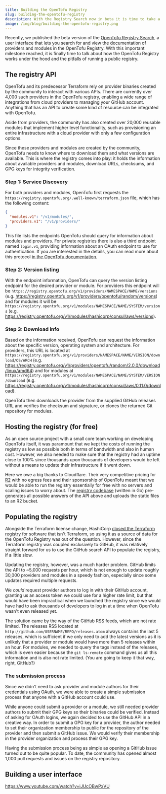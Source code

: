 ```yaml
---
title: Building the OpenTofu Registry
slug: building-the-opentofu-registry
description: With the Registry Search now in beta it is time to take a technical deep dive into how the OpenTofu Registry and Search work and what it took to build them.
image: /img/blog/building-the-opentofu-registry.png
---
```


Recently, we published the beta version of the [OpenTofu Registry Search](https://search.opentofu.org), a user interface that lets you search for and view the documentation of providers and modules in the OpenTofu Registry. With this important milestone reached, it is finally time to talk about how the OpenTofu Registry works under the hood and the pitfalls of running a public registry.

## The registry API

OpenTofu and its predecessor Terraform rely on provider binaries created by the community to interact with various APIs. There are currently over 4,000 such providers in the OpenTofu registry, enabling a wide range of integrations from cloud providers to managing your GitHub account. Anything that has an API to create some kind of resource can be integrated with OpenTofu.

Aside from providers, the community has also created over 20,000 reusable modules that implement higher level functionality, such as provisioning an entire infrastructure with a cloud provider with only a few configuration options.

Since these providers and modules are created by the community, OpenTofu needs to know where to download them and what versions are available. This is where the registry comes into play: it holds the information about available providers and modules, download URLs, checksums, and GPG keys for integrity verification.

### Step 1: Service Discovery

For both providers and modules, OpenTofu first requests the `https://registry.opentofu.org/.well-known/terraform.json` file, which has the following content:

```json
{
  "modules.v1": "/v1/modules/",
  "providers.v1": "/v1/providers/"
}
```

This file lists the endpoints OpenTofu should query for information about modules and providers. For private registries there is also a third endpoint named `login.v1`, providing information about an OAuth endpoint to use for authentication. If you are interested in the details, you can read more about this protocol [in the OpenTofu documentation](https://opentofu.org/docs/internals/login-protocol/).

### Step 2: Version listing

With the endpoint information, OpenTofu can query the version listing endpoint for the desired provider or module. For providers this endpoint will be `https://registry.opentofu.org/v1/providers/NAMESPACE/NAME/versions` (e.g. https://registry.opentofu.org/v1/providers/opentofu/random/versions) and for modules it will be `https://registry.opentofu.org/v1/modules/NAMESPACE/NAME/SYSTEM/versions` (e.g. https://registry.opentofu.org/v1/modules/hashicorp/consul/aws/versions).

### Step 3: Download info

Based on the information received, OpenTofu can request the information about the specific version, operating system and architecture. For providers, this URL is located at `https://registry.opentofu.org/v1/providers/NAMESPACE/NAME/VERSION/download/OS/ARCH` (e.g. https://registry.opentofu.org/v1/providers/opentofu/random/2.0.0/download/linux/amd64) and for modules at `https://registry.opentofu.org/v1/modules/NAMESPACE/NAME/SYSTEM/VERSION/download` (e.g. https://registry.opentofu.org/v1/modules/hashicorp/consul/aws/0.11.0/download).

OpenTofu then downloads the provider from the supplied GitHub releases URL and verifies the checksum and signature, or clones the returned Git repository for modules.

## Hosting the registry (for free)

As an open source project with a small core team working on developing OpenTofu itself, it was paramount that we kept the costs of running the registry as low as possible both in terms of bandwidth and also in human cost. However, we also needed to make sure that the registry had an uptime close to 100% since thousands upon thousands of developers would be left without a means to update their infrastructure if it went down.

Here we owe a big thanks to Cloudflare. Their very competitive pricing for [R2](https://www.cloudflare.com/developer-platform/r2/) with no egress fees and their sponsorship of OpenTofu meant that we would be able to run the registry essentially for free with no servers and scaling issues to worry about. The [registry codebase](https://github.com/opentofu/registry) (written in Go) pre-generates all possible answers of the API above and uploads the static files to an R2 bucket.

## Populating the registry

Alongside the Terraform license change, HashiCorp [closed the Terraform registry](https://registry.terraform.io/terms) for software that isn't Terraform, so using it as a source of data for the OpenTofu Registry was out of the question. However, since the Terraform registry was coupled exclusively to GitHub, it was relatively straight forward for us to use the GitHub search API to populate the registry, if a little slow.

Updating the registry, however, was a much harder problem. GitHub limits the API to ~5,000 requests per hour, which is not enough to update roughly 30,000 providers and modules in a speedy fashion, especially since some updates required multiple requests.

We *could* request provider authors to log in with their GitHub account, granting us an access token we could use for a higher rate limit, but that would have been impractical when we launched the registry since we would have had to ask thousands of developers to log in at a time when OpenTofu wasn't even released yet.

The solution came by the way of the GitHub RSS feeds, which are not rate limited. The releases RSS located at `http://github.com/USERNAME/REPO/releases.atom` always contains the last 5 releases, which is sufficient if we only need to add the latest versions as it is unlikely that a provider or module would have more than 5 releases within an hour. For modules, we needed to query the tags instead of the releases, which is even easier because the `git ls-remote` command gives us all this information and is also not rate limited. (You are going to keep it that way, right, GitHub?)

### The submission process

Since we didn't need to ask provider and module authors for their credentials using OAuth, we were able to create a simple submission process that anyone with a GitHub account could use. 

While anyone could submit a provider or a module, we still needed provider authors to submit their GPG keys so their binaries could be verified. Instead of asking for OAuth logins, we again decided to use the GitHub API in a creative way. In order to submit a GPG key for a provider, the author needed to set their organization membership to public for the repository of the provider and then submit a GitHub issue. We would verify their membership in the provider organization and process their GPG key.

Having the submission process being as simple as opening a GitHub issue turned out to be quite popular. To date, the community has opened almost 1,000 pull requests and issues on the registry repository.

## Building a user interface

https://www.youtube.com/watch?v=iJUcOBwPxVU